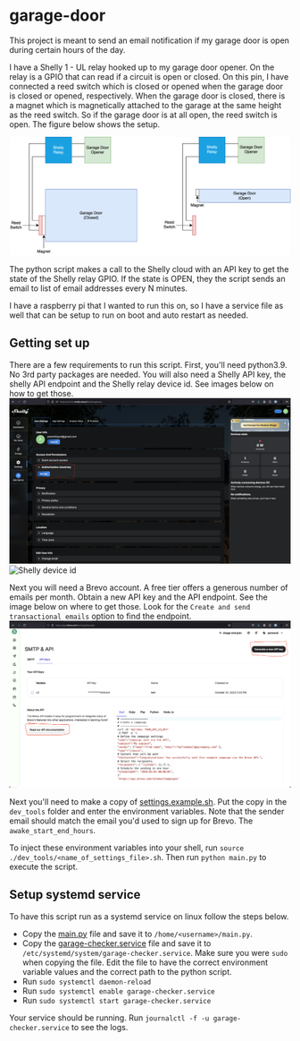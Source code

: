 # garage-door
This project is meant to send an email notification if my garage door is open during certain hours of the day.

I have a Shelly 1 - UL relay hooked up to my garage door opener. On the relay is a GPIO that can read if a circuit is
open or closed. On this pin, I have connected a reed switch which is closed or opened when the garage door is closed or opened, respectively. When the garage door is closed, there is a magnet which is magnetically attached
to the garage at the same height as the reed switch. So if the garage door is at all open, the reed switch is open.
The figure below shows the setup.

[](./assets/garage-door-shelly.drawio.svg)
<img src="./assets/garage-door-shelly.drawio.svg">

The python script makes a call to the Shelly cloud with an API key to get the state of the Shelly relay GPIO. If the state is OPEN, they the
script sends an email to list of email addresses every N minutes.

I have a raspberry pi that I wanted to run this on, so I have a service file as well that can be setup to run on boot and auto restart as needed.

## Getting set up
There are a few requirements to run this script. First, you'll need python3.9. No 3rd party packages are needed. You will also need a Shelly API key, the shelly API endpoint and the Shelly relay device id. See images below on how to get those.
![Shelly API key](./assets/shelly-api-key.png)
![Shelly device id](./assets/shelly-device-id.png)

Next you will need a Brevo account. A free tier offers a generous number of emails per month. Obtain a new API key and the API endpoint. See the image below on where to get those. Look for the `Create and send transactional emails` option to find the endpoint.
![Shelly device id](./assets/brevo-api.png)

Next you'll need to make a copy of [settings.example.sh](./dev_tools/settings.example.sh). Put the copy in the `dev_tools` folder and enter the environment variables. Note that the sender email should match the email you'd used to sign up for Brevo. The `awake_start_end_hours`.

To inject these environment variables into your shell, run `source ./dev_tools/<name_of_settings_file>.sh`. Then run `python main.py` to execute the script.

## Setup systemd service
To have this script run as a systemd service on linux follow the steps below.

- Copy the [main.py](./main.py) file and save it to `/home/<username>/main.py`.
- Copy the [garage-checker.service](./garage-checker.service) file and save it to `/etc/systemd/system/garage-checker.service`. Make sure you were `sudo` when copying the file. Edit the file to have the correct environment variable values and the correct path to the python script.
- Run `sudo systemctl daemon-reload`
- Run `sudo systemctl enable garage-checker.service`
- Run `sudo systemctl start garage-checker.service`

Your service should be running. Run `journalctl -f -u garage-checker.service` to see the logs.
